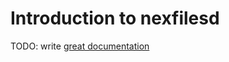 # Introduction to nexfilesd

TODO: write [great documentation](http://jacobian.org/writing/great-documentation/what-to-write/)

